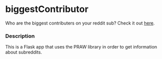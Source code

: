 # biggestContributor
Who are the biggest contributers on your reddit sub? Check it out [here](
https://bigcontrib.torrtle.co/).

### Description
This is a Flask app that uses the PRAW library in order to get information about subreddits.